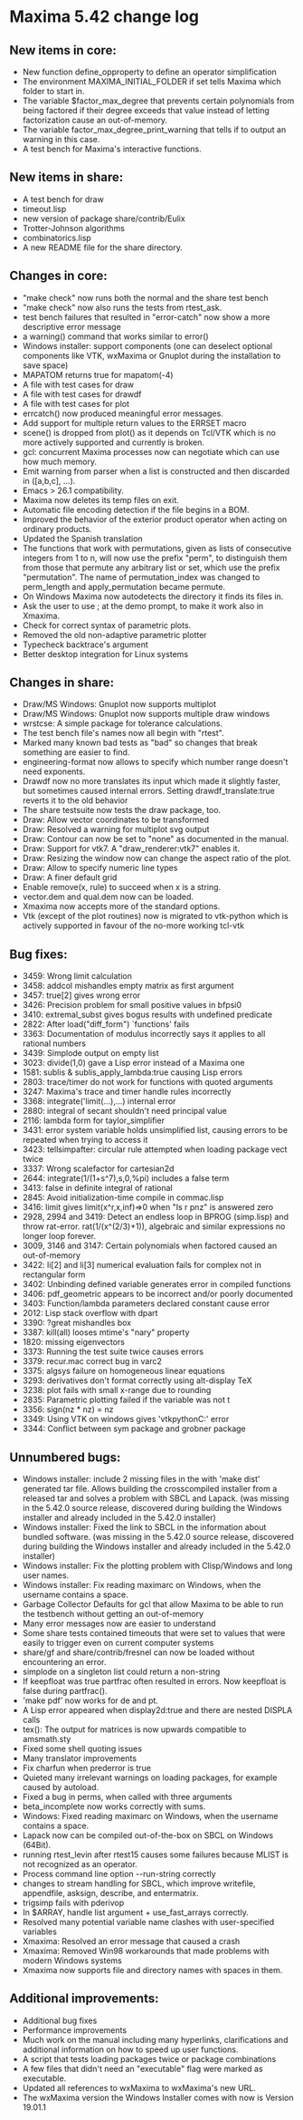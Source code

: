 Maxima 5.42 change log
======================

New items in core:
------------------
 * New function define_opproperty to define an operator simplification
 * The environment MAXIMA_INITIAL_FOLDER if set tells Maxima which
   folder to start in.
 * The variable $factor_max_degree that prevents certain polynomials
   from being factored if their degree exceeds that value instead of
   letting factorization cause an out-of-memory.
 * The variable factor_max_degree_print_warning that tells if to
   output an warning in this case.
 * A test bench for Maxima's interactive functions.

New items in share:
-------------------
 * A test bench for draw
 * timeout.lisp
 * new version of package share/contrib/Eulix
 * Trotter-Johnson algorithms
 * combinatorics.lisp 
 * A new README file for the share directory.

Changes in core:
----------------
 * "make check" now runs both the normal and the share test bench
 * "make check" now also runs the tests from rtest_ask.
 * test bench failures that resulted in "error-catch" now show a
   more descriptive error message
 * a warning() command that works similar to error()
 * Windows installer: support components (one can deselect optional
   components like VTK, wxMaxima or Gnuplot during the installation to
   save space) 
 * MAPATOM returns true for mapatom(-4)
 * A file with test cases for draw
 * A file with test cases for drawdf
 * A file with test cases for plot
 * errcatch() now produced meaningful error messages.
 * Add support for multiple return values to the ERRSET macro
 * scene() is dropped from plot() as it depends on Tcl/VTK which is no
   more actively supported and currently is broken.
 * gcl: concurrent Maxima processes now can negotiate which can use
   how much memory.
 * Emit warning from parser when a list is constructed and then
   discarded in ([a,b,c], ...).
 * Emacs > 26.1 compatibility.
 * Maxima now deletes its temp files on exit.
 * Automatic file encoding detection if the file begins in a BOM.
 * Improved the behavior of the exterior product operator when acting
   on ordinary products. 
 * Updated the Spanish translation
 * The functions that work with permutations, given as lists of
   consecutive integers from 1 to n, will now use the prefix "perm",
   to distinguish them from those that permute any arbitrary list or
   set, which use the prefix "permutation". The name of
   permutation_index was changed to perm_length and apply_permutation
   became permute. 
 * On Windows Maxima now autodetects the directory it finds its files
   in. 
 * Ask the user to use ; at the demo prompt, to make it work also in
   Xmaxima. 
 * Check for correct syntax of parametric plots.
 * Removed the old non-adaptive parametric plotter
 * Typecheck backtrace's argument
 * Better desktop integration for Linux systems
 
Changes in share:
--------------
 * Draw/MS Windows: Gnuplot now supports multiplot
 * Draw/MS Windows: Gnuplot now supports multiple draw windows
 * wrstcse: A simple package for tolerance calculations.
 * The test bench file's names now all begin with "rtest".
 * Marked many known bad tests as "bad" so changes that break
   something are easier to find.
 * engineering-format now allows to specify which number range doesn't
   need exponents.
 * Drawdf now no more translates its input which made it slightly
   faster, but sometimes caused internal errors. Setting
   drawdf_translate:true reverts it to the old behavior
 * The share testsuite now tests the draw package, too.
 * Draw: Allow vector coordinates to be transformed
 * Draw: Resolved a warning for multiplot svg output
 * Draw: Contour can now be set to "none" as documented in the
   manual. 
 * Draw: Support for vtk7. A "draw_renderer:vtk7" enables it.
 * Draw: Resizing the window now can change the aspect ratio of the
   plot. 
 * Draw: Allow to specify numeric line types
 * Draw: A finer default grid
 * Enable remove(x, rule) to succeed when x is a string.
 * vector.dem and qual.dem now can be loaded.
 * Xmaxima now accepts more of the standard options. 
 * Vtk (except of the plot routines) now is migrated to vtk-python
   which is actively supported in favour of the no-more working
   tcl-vtk
 
Bug fixes:
----------
 * 3459: Wrong limit calculation
 * 3458: addcol mishandles empty matrix as first argument
 * 3457: true[2] gives wrong error
 * 3426: Precision problem for small positive values in bfpsi0
 * 3410: extremal_subst gives bogus results with undefined predicate
 * 2822: After load("diff_form") `functions' fails
 * 3363: Documentation of modulus incorrectly says it applies to all
         rational numbers 
 * 3439: Simplode output on empty list
 * 3023: divide(1,0) gave a Lisp error instead of a Maxima one
 * 1581: sublis & sublis_apply_lambda:true causing Lisp errors
 * 2803: trace/timer do not work for functions with quoted arguments
 * 3247: Maxima's trace and timer handle rules incorrectly
 * 3368: integrate('limit(...),...) internal error
 * 2880: integral of secant shouldn't need principal value
 * 2116: lambda form for taylor_simplifier
 * 3431: error system variable holds unsimplified list, causing errors
         to be repeated when trying to access it
 * 3423: tellsimpafter: circular rule attempted when loading package
         vect twice 
 * 3337: Wrong scalefactor for cartesian2d
 * 2644: integrate(1/(1+s^7),s,0,%pi) includes a false term
 * 3413: false in definite integral of rational
 * 2845: Avoid initialization-time compile in commac.lisp
 * 3416: limit gives limit(x^r,x,inf)=>0 when "Is r pnz" is answered
         zero 
 * 2928, 2994 and 3419: Detect an endless loop in BPROG (simp.lisp)
         and throw rat-error. rat(1/(x^(2/3)+1)), algebraic and
         similar expressions no longer loop forever. 
 * 3009, 3146 and 3147: Certain polynomials when factored caused an
         out-of-memory 
 * 3422: li[2] and li[3] numerical evaluation fails for complex not in
         rectangular form 
 * 3402: Unbinding defined variable generates error in compiled
         functions 
 * 3406: pdf_geometric appears to be incorrect and/or poorly
         documented
 * 3403: Function/lambda parameters declared constant cause error
 * 2012: Lisp stack overflow with dpart
 * 3390: ?great mishandles box
 * 3387: kill(all) looses mtime's "nary" property
 * 1820: missing eigenvectors
 * 3373: Running the test suite twice causes errors
 * 3379: recur.mac correct bug in varc2
 * 3375: algsys failure on homogeneous linear equations
 * 3293: derivatives don't format correctly using alt-display TeX
 * 3238: plot fails with small x-range due to rounding
 * 2835: Parametric plotting failed if the variable was not t
 * 3356: sign(nz * nz) = nz
 * 3349: Using VTK on windows gives 'vtkpythonC:' error 
 * 3344: Conflict between sym package and grobner package 
 
Unnumbered bugs:
----------------
 * Windows installer: include 2 missing files in the with 'make dist'
   generated tar file. Allows building the crosscompiled installer
   from a released tar and solves a problem with SBCL and Lapack.
   (was missing in the 5.42.0 source release, discovered during
   building the Windows installer and already included in the
   5.42.0 installer)
 * Windows installer: Fixed the link to SBCL in the information about
   bundled software. (was missing in the 5.42.0 source release,
   discovered during building the Windows installer and already
   included in the 5.42.0 installer)
 * Windows installer: Fix the plotting problem with Clisp/Windows and
   long user names. 
 * Windows installer: Fix reading maximarc on Windows, when the
   username contains a space. 
 * Garbage Collector Defaults for gcl that allow Maxima to be able to
   run the testbench without getting an out-of-memory
 * Many error messages now are easier to understand
 * Some share tests contained timeouts that were set to values that
   were easily to trigger even on current computer systems
 * share/gf and share/contrib/fresnel can now be loaded without
   encountering an error.
 * simplode on a singleton list could return a non-string
 * If keepfloat was true partfrac often resulted in errors. Now
   keepfloat is false during partfrac().
 * 'make pdf' now works for de and pt.
 * A Lisp error appeared when display2d:true and there are nested
   DISPLA calls
 * tex(): The output for matrices is now upwards compatible to
   amsmath.sty
 * Fixed some shell quoting issues
 * Many translator improvements
 * Fix charfun when prederror is true
 * Quieted many irrelevant warnings on loading packages, for example
   caused by autoload.
 * Fixed a bug in perms, when called with three arguments
 * beta_incomplete now works correctly with sums.
 * Windows: Fixed reading maximarc on Windows, when the username
   contains a space.
 * Lapack now can be compiled out-of-the-box on SBCL on Windows (64Bit).
 * running rtest_levin after rtest15 causes some failures
   because MLIST is not recognized as an operator.
 * Process command line option --run-string correctly
 * changes to stream handling for SBCL, which improve
   writefile, appendfile, asksign, describe, and entermatrix.
 * trigsimp fails with pderivop
 * In $ARRAY, handle list argument + use_fast_arrays correctly.
 * Resolved many potential variable name clashes with user-specified
   variables
 * Xmaxima: Resolved an error message that caused a crash
 * Xmaxima: Removed Win98 workarounds that made problems with modern
   Windows systems 
 * Xmaxima now supports file and directory names with spaces in them.

Additional improvements:
------------------------
 * Additional bug fixes
 * Performance improvements
 * Much work on the manual including many hyperlinks, clarifications 
   and additional information on how to speed up user functions.
 * A script that tests loading packages twice or package combinations
 * A few files that didn't need an "executable" flag were marked
   as executable.
 * Updated all references to wxMaxima to wxMaxima's new URL.
 * The wxMaxima version the Windows Installer comes with now is 
   Version 19.01.1
 
